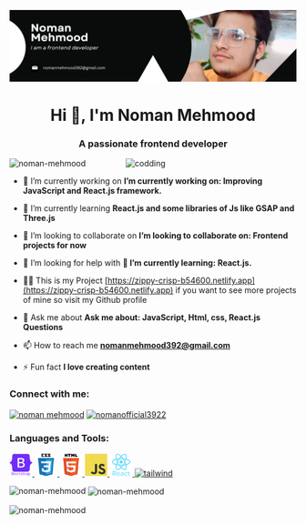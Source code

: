 ![logo](https://github.com/Noman-Mehmood/Noman-Mehmood/blob/main/Github%20banner/Black%20and%20White%20Modern%20Simple%20Elegant%20Professional%20Digital%20Marketing%20Linkedin%20Banner.png)
<h1 align="center">Hi 👋, I'm Noman Mehmood</h1>
<h3 align="center">A passionate frontend developer</h3>
<img align="right"  alt="codding" width="300" src="https://cdn.dribbble.com/users/1708816/screenshots/15637256/media/f9826f0af8a49462f048262a8502035b.gif">

<p align="left"> <img src="https://komarev.com/ghpvc/?username=noman-mehmood&label=Profile%20views&color=0e75b6&style=flat" alt="noman-mehmood" /> </p>

- 🔭 I’m currently working on **I’m currently working on: Improving JavaScript and React.js framework.**

- 🌱 I’m currently learning **React.js and some libraries of Js like GSAP and Three.js**

- 👯 I’m looking to collaborate on **I’m looking to collaborate on: Frontend projects for now**

- 🤝 I’m looking for help with **🌱 I’m currently learning: React.js.**

- 👨‍💻 This is my Project [https://zippy-crisp-b54600.netlify.app](https://zippy-crisp-b54600.netlify.app) if you want to see more projects of mine so visit my Github profile

- 💬 Ask me about **Ask me about: JavaScript, Html, css, React.js Questions**

- 📫 How to reach me **nomanmehmood392@gmail.com**

- ⚡ Fun fact **I love creating content**

<h3 align="left">Connect with me:</h3>
<p align="left">
<a href="https://linkedin.com/in/noman mehmood" target="blank"><img align="center" src="https://raw.githubusercontent.com/rahuldkjain/github-profile-readme-generator/master/src/images/icons/Social/linked-in-alt.svg" alt="noman mehmood" height="30" width="40" /></a>
<a href="https://instagram.com/nomanofficial3922" target="blank"><img align="center" src="https://raw.githubusercontent.com/rahuldkjain/github-profile-readme-generator/master/src/images/icons/Social/instagram.svg" alt="nomanofficial3922" height="30" width="40" /></a>
</p>

<h3 align="left">Languages and Tools:</h3>
<p align="left"> <a href="https://getbootstrap.com" target="_blank" rel="noreferrer"> <img src="https://raw.githubusercontent.com/devicons/devicon/master/icons/bootstrap/bootstrap-plain-wordmark.svg" alt="bootstrap" width="40" height="40"/> </a> <a href="https://www.w3schools.com/css/" target="_blank" rel="noreferrer"> <img src="https://raw.githubusercontent.com/devicons/devicon/master/icons/css3/css3-original-wordmark.svg" alt="css3" width="40" height="40"/> </a> <a href="https://www.w3.org/html/" target="_blank" rel="noreferrer"> <img src="https://raw.githubusercontent.com/devicons/devicon/master/icons/html5/html5-original-wordmark.svg" alt="html5" width="40" height="40"/> </a> <a href="https://developer.mozilla.org/en-US/docs/Web/JavaScript" target="_blank" rel="noreferrer"> <img src="https://raw.githubusercontent.com/devicons/devicon/master/icons/javascript/javascript-original.svg" alt="javascript" width="40" height="40"/> </a> <a href="https://reactjs.org/" target="_blank" rel="noreferrer"> <img src="https://raw.githubusercontent.com/devicons/devicon/master/icons/react/react-original-wordmark.svg" alt="react" width="40" height="40"/> </a> <a href="https://tailwindcss.com/" target="_blank" rel="noreferrer"> <img src="https://www.vectorlogo.zone/logos/tailwindcss/tailwindcss-icon.svg" alt="tailwind" width="40" height="40"/> </a> </p>

<p><img align="left" src="https://github-readme-stats.vercel.app/api/top-langs?username=noman-mehmood&show_icons=true&locale=en&layout=compact" alt="noman-mehmood" /></p>

<p>&nbsp;<img align="center" src="https://github-readme-stats.vercel.app/api?username=noman-mehmood&show_icons=true&locale=en" alt="noman-mehmood" /></p>

<p><img align="center" src="https://github-readme-streak-stats.herokuapp.com/?user=noman-mehmood&" alt="noman-mehmood" /></p>
